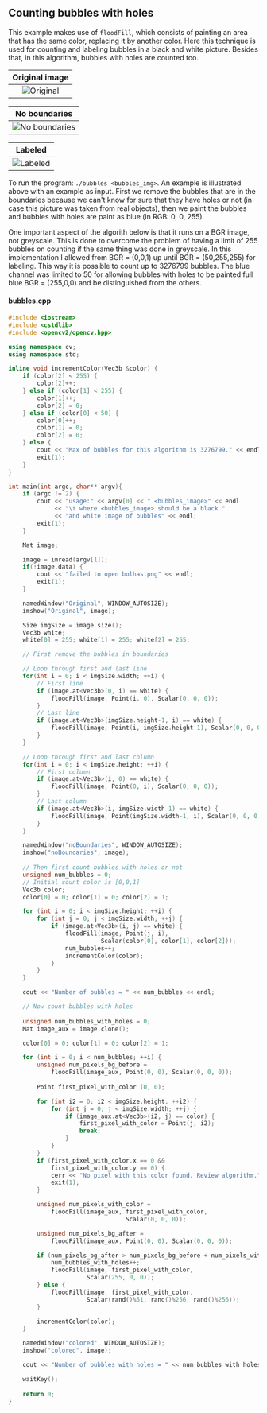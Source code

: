 ## Counting bubbles with holes

This example makes use of `floodFill`, which consists of painting an area that has the same color, replacing it by another color. Here this technique is used for counting and labeling bubbles in a black and white picture. Besides that, in this algorithm, bubbles with holes are counted too.

Original image                                   | 
:-----------------------------------------------:|
![Original](./results/result_bubbles_original.png) |

No boundaries                                              | 
:---------------------------------------------------------:|
![No boundaries](./results/result_bubbles_noboundaries.png)  |

Labeled                                         |
:----------------------------------------------:|
![Labeled](./results/result_bubbles_colored.png)  |


To run the program: `./bubbles <bubbles_img>`. An example is illustrated above with an example as input. First we remove the bubbles that are in the boundaries because we can't know for sure that they have holes or not (in case this picture was taken from real objects), then we paint the bubbles and bubbles with holes are paint as blue (in RGB: 0, 0, 255).

One important aspect of the algorith below is that it runs on a BGR image, not greyscale. This is done to overcome the problem of having a limit of 255 bubbles on counting if the same thing was done in greyscale. In this implementation I allowed from BGR = (0,0,1) up until BGR = (50,255,255) for labeling. This way it is possible to count up to 3276799 bubbles. The blue channel was limited to 50 for allowing bubbles with holes to be painted full blue BGR = (255,0,0) and be distinguished from the others.

#### bubbles.cpp
```c++
#include <iostream>
#include <cstdlib>
#include <opencv2/opencv.hpp>

using namespace cv;
using namespace std;

inline void incrementColor(Vec3b &color) {
    if (color[2] < 255) {
        color[2]++;
    } else if (color[1] < 255) {
        color[1]++;
        color[2] = 0;
    } else if (color[0] < 50) {
        color[0]++;
        color[1] = 0;
        color[2] = 0;
    } else {
        cout << "Max of bubbles for this algorithm is 3276799." << endl;
        exit(1);
    }
}

int main(int argc, char** argv){
    if (argc != 2) {
        cout << "usage:" << argv[0] << " <bubbles_image>" << endl
             << "\t where <bubbles_image> should be a black "
             << "and white image of bubbles" << endl;
        exit(1);
    }

    Mat image;

    image = imread(argv[1]);
    if(!image.data) {
        cout << "failed to open bolhas.png" << endl;
        exit(1);
    }

    namedWindow("Original", WINDOW_AUTOSIZE);
    imshow("Original", image);

    Size imgSize = image.size();
    Vec3b white;
    white[0] = 255; white[1] = 255; white[2] = 255;

    // First remove the bubbles in boundaries

    // Loop through first and last line
    for(int i = 0; i < imgSize.width; ++i) {
        // First line
        if (image.at<Vec3b>(0, i) == white) {
            floodFill(image, Point(i, 0), Scalar(0, 0, 0));
        }
        // Last line
        if (image.at<Vec3b>(imgSize.height-1, i) == white) {
            floodFill(image, Point(i, imgSize.height-1), Scalar(0, 0, 0));
        }
    }

    // Loop through first and last column
    for(int i = 0; i < imgSize.height; ++i) {
        // First column
        if (image.at<Vec3b>(i, 0) == white) {
            floodFill(image, Point(0, i), Scalar(0, 0, 0));
        }
        // Last column
        if (image.at<Vec3b>(i, imgSize.width-1) == white) {
            floodFill(image, Point(imgSize.width-1, i), Scalar(0, 0, 0));
        }
    }

    namedWindow("noBoundaries", WINDOW_AUTOSIZE);
    imshow("noBoundaries", image);  
    
    // Then first count bubbles with holes or not
    unsigned num_bubbles = 0;
    // Initial count color is [0,0,1]
    Vec3b color;
    color[0] = 0; color[1] = 0; color[2] = 1;

    for (int i = 0; i < imgSize.height; ++i) {
        for (int j = 0; j < imgSize.width; ++j) {
            if (image.at<Vec3b>(i, j) == white) {
                floodFill(image, Point(j, i), 
                          Scalar(color[0], color[1], color[2]));
                num_bubbles++;
                incrementColor(color);
            }
        }
    }

    cout << "Number of bubbles = " << num_bubbles << endl;

    // Now count bubbles with holes
    
    unsigned num_bubbles_with_holes = 0;
    Mat image_aux = image.clone();

    color[0] = 0; color[1] = 0; color[2] = 1;

    for (int i = 0; i < num_bubbles; ++i) {
        unsigned num_pixels_bg_before = 
            floodFill(image_aux, Point(0, 0), Scalar(0, 0, 0));
        
        Point first_pixel_with_color (0, 0);

        for (int i2 = 0; i2 < imgSize.height; ++i2) {
            for (int j = 0; j < imgSize.width; ++j) {
                if (image_aux.at<Vec3b>(i2, j) == color) {
                    first_pixel_with_color = Point(j, i2);
                    break;
                }
            }
        }
        if (first_pixel_with_color.x == 0 &&
            first_pixel_with_color.y == 0) {
            cerr << "No pixel with this color found. Review algorithm." << endl;
            exit(1);
        }

        unsigned num_pixels_with_color = 
            floodFill(image_aux, first_pixel_with_color, 
                                 Scalar(0, 0, 0));

        unsigned num_pixels_bg_after = 
            floodFill(image_aux, Point(0, 0), Scalar(0, 0, 0));

        if (num_pixels_bg_after > num_pixels_bg_before + num_pixels_with_color) {
            num_bubbles_with_holes++;
            floodFill(image, first_pixel_with_color,
                      Scalar(255, 0, 0));
        } else {
            floodFill(image, first_pixel_with_color,
                      Scalar(rand()%51, rand()%256, rand()%256));
        }

        incrementColor(color);
    }

    namedWindow("colored", WINDOW_AUTOSIZE);
    imshow("colored", image);

    cout << "Number of bubbles with holes = " << num_bubbles_with_holes << endl;

    waitKey();
    
    return 0;
}
```
